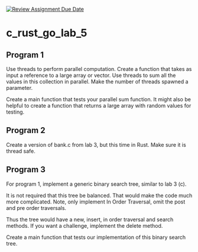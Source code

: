 [![Review Assignment Due Date](https://classroom.github.com/assets/deadline-readme-button-24ddc0f5d75046c5622901739e7c5dd533143b0c8e959d652212380cedb1ea36.svg)](https://classroom.github.com/a/Ivy4qf8l)
# c_rust_go_lab_5

## Program 1 
Use threads to perform parallel computation.   Create a function that takes as
input a reference to a large array or vector.   Use threads to sum all the
values in this collection in parallel.  Make the number of threads spawned a
parameter.

Create a main function that tests your parallel sum function.  It might also be
helpful to create a function that returns a large array with random values for
testing.

## Program 2 
Create a version of bank.c from lab 3, but this time in Rust.  Make sure it is
thread safe.

## Program 3
For program 1, implement a generic binary search tree, similar to lab 3 (c).

It is not required that this tree be balanced.   That would make the code much more complicated. Note, only implement In Order Traversal, omit the post and pre order traversals.

Thus the tree would have a new, insert, in order traversal and search
methods.  If you want a challenge, implement the delete method.

Create a main function that tests our implementation of this binary search tree.
